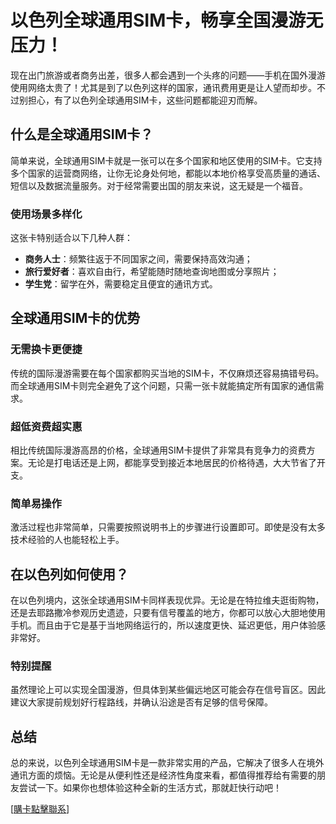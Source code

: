 # 以色列全球通用SIM卡，畅享全国漫游无压力！

现在出门旅游或者商务出差，很多人都会遇到一个头疼的问题——手机在国外漫游使用网络太贵了！尤其是到了以色列这样的国家，通讯费用更是让人望而却步。不过别担心，有了以色列全球通用SIM卡，这些问题都能迎刃而解。

## 什么是全球通用SIM卡？

简单来说，全球通用SIM卡就是一张可以在多个国家和地区使用的SIM卡。它支持多个国家的运营商网络，让你无论身处何地，都能以本地价格享受高质量的通话、短信以及数据流量服务。对于经常需要出国的朋友来说，这无疑是一个福音。

### 使用场景多样化

这张卡特别适合以下几种人群：
- **商务人士**：频繁往返于不同国家之间，需要保持高效沟通；
- **旅行爱好者**：喜欢自由行，希望能随时随地查询地图或分享照片；
- **学生党**：留学在外，需要稳定且便宜的通讯方式。

## 全球通用SIM卡的优势

### 无需换卡更便捷
传统的国际漫游需要在每个国家都购买当地的SIM卡，不仅麻烦还容易搞错号码。而全球通用SIM卡则完全避免了这个问题，只需一张卡就能搞定所有国家的通信需求。

### 超低资费超实惠
相比传统国际漫游高昂的价格，全球通用SIM卡提供了非常具有竞争力的资费方案。无论是打电话还是上网，都能享受到接近本地居民的价格待遇，大大节省了开支。

### 简单易操作
激活过程也非常简单，只需要按照说明书上的步骤进行设置即可。即使是没有太多技术经验的人也能轻松上手。

## 在以色列如何使用？

在以色列境内，这张全球通用SIM卡同样表现优异。无论是在特拉维夫逛街购物，还是去耶路撒冷参观历史遗迹，只要有信号覆盖的地方，你都可以放心大胆地使用手机。而且由于它是基于当地网络运行的，所以速度更快、延迟更低，用户体验感非常好。

### 特别提醒
虽然理论上可以实现全国漫游，但具体到某些偏远地区可能会存在信号盲区。因此建议大家提前规划好行程路线，并确认沿途是否有足够的信号保障。

## 总结

总的来说，以色列全球通用SIM卡是一款非常实用的产品，它解决了很多人在境外通讯方面的烦恼。无论是从便利性还是经济性角度来看，都值得推荐给有需要的朋友尝试一下。如果你也想体验这种全新的生活方式，那就赶快行动吧！

[[購卡點擊聯系](https://t.me/s/esim1088)]